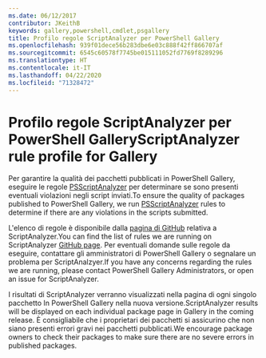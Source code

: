 ```yaml
---
ms.date: 06/12/2017
contributor: JKeithB
keywords: gallery,powershell,cmdlet,psgallery
title: Profilo regole ScriptAnalyzer per PowerShell Gallery
ms.openlocfilehash: 939f01dece56b283dbe6e03c888f42ff866707af
ms.sourcegitcommit: 6545c60578f7745be015111052fd7769f8289296
ms.translationtype: HT
ms.contentlocale: it-IT
ms.lasthandoff: 04/22/2020
ms.locfileid: "71328472"
---
```

# <a name="scriptanalyzer-rule-profile-for-gallery"></a><span data-ttu-id="79878-103">Profilo regole ScriptAnalyzer per PowerShell Gallery</span><span class="sxs-lookup"><span data-stu-id="79878-103">ScriptAnalyzer rule profile for Gallery</span></span>

<span data-ttu-id="79878-104">Per garantire la qualità dei pacchetti pubblicati in PowerShell Gallery, eseguire le regole [PSScriptAnalyzer](https://github.com/PowerShell/PSScriptAnalyzer) per determinare se sono presenti eventuali violazioni negli script inviati.</span><span class="sxs-lookup"><span data-stu-id="79878-104">To ensure the quality of packages published to PowerShell Gallery, we run [PSScriptAnalyzer](https://github.com/PowerShell/PSScriptAnalyzer) rules to determine if there are any violations in the scripts submitted.</span></span>

<span data-ttu-id="79878-105">L'elenco di regole è disponibile dalla [pagina di GitHub](https://github.com/PowerShell/PSScriptAnalyzer/blob/development/Engine/Settings/PSGallery.psd1) relativa a ScriptAnalyzer.</span><span class="sxs-lookup"><span data-stu-id="79878-105">You can find the list of rules we are running on ScriptAnalyzer [GitHub page](https://github.com/PowerShell/PSScriptAnalyzer/blob/development/Engine/Settings/PSGallery.psd1).</span></span>
<span data-ttu-id="79878-106">Per eventuali domande sulle regole da eseguire, contattare gli amministratori di PowerShell Gallery o segnalare un problema per ScriptAnalzyer.</span><span class="sxs-lookup"><span data-stu-id="79878-106">If you have any concerns regarding the rules we are running, please contact PowerShell Gallery Administrators, or open an issue for ScriptAnalyzer.</span></span>

<span data-ttu-id="79878-107">I risultati di ScriptAnalyzer verranno visualizzati nella pagina di ogni singolo pacchetto In PowerShell Gallery nella nuova versione.</span><span class="sxs-lookup"><span data-stu-id="79878-107">ScriptAnalyzer results will be displayed on each individual package page in Gallery in the coming release.</span></span> <span data-ttu-id="79878-108">È consigliabile che i proprietari dei pacchetti si assicurino che non siano presenti errori gravi nei pacchetti pubblicati.</span><span class="sxs-lookup"><span data-stu-id="79878-108">We encourage package owners to check their packages to make sure there are no severe errors in published packages.</span></span>
